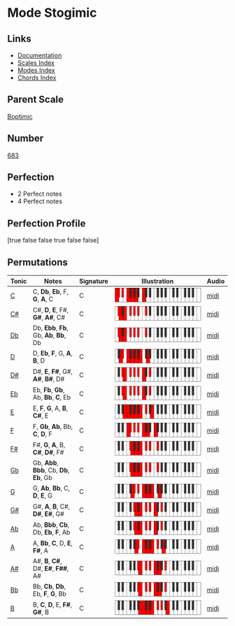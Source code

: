 # Mode Stogimic

## Links

- [Documentation](index.md)
- [Scales Index](Scales.md)
- [Modes Index](Modes.md)
- [Chords Index](Chords.md)

## Parent Scale

[Boptimic](ScaleBoptimic.md)

## Number

[683](https://ianring.com/musictheory/scales/683)

## Perfection

- 2 Perfect notes
- 4 Perfect notes

## Perfection Profile

[true false false true false false]

## Permutations

| Tonic | Notes | Signature | Illustration | Audio |
|-------|-------|-----------|--------------|-------|
| [C](ModeCNaturalStogimic.md) | C, **Db**, **Eb**, F, **G**, **A**, C | C | ![CNaturalStogimic](ModeCNaturalStogimic.png) | [midi](https://github.com/edipermadi/music/blob/main/docs/ModeCNaturalStogimic.mid?raw=true) |
| [C#](ModeCSharpStogimic.md) | C#, **D**, **E**, F#, **G#**, **A#**, C# | C | ![CSharpStogimic](ModeCSharpStogimic.png) | [midi](https://github.com/edipermadi/music/blob/main/docs/ModeCSharpStogimic.mid?raw=true) |
| [Db](ModeDFlatStogimic.md) | Db, **Ebb**, **Fb**, Gb, **Ab**, **Bb**, Db | C | ![DFlatStogimic](ModeDFlatStogimic.png) | [midi](https://github.com/edipermadi/music/blob/main/docs/ModeDFlatStogimic.mid?raw=true) |
| [D](ModeDNaturalStogimic.md) | D, **Eb**, **F**, G, **A**, **B**, D | C | ![DNaturalStogimic](ModeDNaturalStogimic.png) | [midi](https://github.com/edipermadi/music/blob/main/docs/ModeDNaturalStogimic.mid?raw=true) |
| [D#](ModeDSharpStogimic.md) | D#, **E**, **F#**, G#, **A#**, **B#**, D# | C | ![DSharpStogimic](ModeDSharpStogimic.png) | [midi](https://github.com/edipermadi/music/blob/main/docs/ModeDSharpStogimic.mid?raw=true) |
| [Eb](ModeEFlatStogimic.md) | Eb, **Fb**, **Gb**, Ab, **Bb**, **C**, Eb | C | ![EFlatStogimic](ModeEFlatStogimic.png) | [midi](https://github.com/edipermadi/music/blob/main/docs/ModeEFlatStogimic.mid?raw=true) |
| [E](ModeENaturalStogimic.md) | E, **F**, **G**, A, **B**, **C#**, E | C | ![ENaturalStogimic](ModeENaturalStogimic.png) | [midi](https://github.com/edipermadi/music/blob/main/docs/ModeENaturalStogimic.mid?raw=true) |
| [F](ModeFNaturalStogimic.md) | F, **Gb**, **Ab**, Bb, **C**, **D**, F | C | ![FNaturalStogimic](ModeFNaturalStogimic.png) | [midi](https://github.com/edipermadi/music/blob/main/docs/ModeFNaturalStogimic.mid?raw=true) |
| [F#](ModeFSharpStogimic.md) | F#, **G**, **A**, B, **C#**, **D#**, F# | C | ![FSharpStogimic](ModeFSharpStogimic.png) | [midi](https://github.com/edipermadi/music/blob/main/docs/ModeFSharpStogimic.mid?raw=true) |
| [Gb](ModeGFlatStogimic.md) | Gb, **Abb**, **Bbb**, Cb, **Db**, **Eb**, Gb | C | ![GFlatStogimic](ModeGFlatStogimic.png) | [midi](https://github.com/edipermadi/music/blob/main/docs/ModeGFlatStogimic.mid?raw=true) |
| [G](ModeGNaturalStogimic.md) | G, **Ab**, **Bb**, C, **D**, **E**, G | C | ![GNaturalStogimic](ModeGNaturalStogimic.png) | [midi](https://github.com/edipermadi/music/blob/main/docs/ModeGNaturalStogimic.mid?raw=true) |
| [G#](ModeGSharpStogimic.md) | G#, **A**, **B**, C#, **D#**, **E#**, G# | C | ![GSharpStogimic](ModeGSharpStogimic.png) | [midi](https://github.com/edipermadi/music/blob/main/docs/ModeGSharpStogimic.mid?raw=true) |
| [Ab](ModeAFlatStogimic.md) | Ab, **Bbb**, **Cb**, Db, **Eb**, **F**, Ab | C | ![AFlatStogimic](ModeAFlatStogimic.png) | [midi](https://github.com/edipermadi/music/blob/main/docs/ModeAFlatStogimic.mid?raw=true) |
| [A](ModeANaturalStogimic.md) | A, **Bb**, **C**, D, **E**, **F#**, A | C | ![ANaturalStogimic](ModeANaturalStogimic.png) | [midi](https://github.com/edipermadi/music/blob/main/docs/ModeANaturalStogimic.mid?raw=true) |
| [A#](ModeASharpStogimic.md) | A#, **B**, **C#**, D#, **E#**, **F##**, A# | C | ![ASharpStogimic](ModeASharpStogimic.png) | [midi](https://github.com/edipermadi/music/blob/main/docs/ModeASharpStogimic.mid?raw=true) |
| [Bb](ModeBFlatStogimic.md) | Bb, **Cb**, **Db**, Eb, **F**, **G**, Bb | C | ![BFlatStogimic](ModeBFlatStogimic.png) | [midi](https://github.com/edipermadi/music/blob/main/docs/ModeBFlatStogimic.mid?raw=true) |
| [B](ModeBNaturalStogimic.md) | B, **C**, **D**, E, **F#**, **G#**, B | C | ![BNaturalStogimic](ModeBNaturalStogimic.png) | [midi](https://github.com/edipermadi/music/blob/main/docs/ModeBNaturalStogimic.mid?raw=true) |
